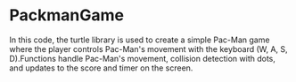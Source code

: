 # PackmanGame
In this code, the turtle library is used to create a simple Pac-Man game where the player controls Pac-Man's movement with the keyboard (W, A, S, D).Functions handle Pac-Man's movement, collision detection with dots, and updates to the score and timer on the screen.
